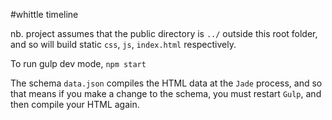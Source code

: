 #whittle timeline


nb. project assumes that the public directory is `../` outside this root folder, and so will build static `css`, `js`, `index.html` respectively.

To run gulp dev mode, `npm start`

The schema `data.json` compiles the HTML data at the `Jade` process, and so that means if you make a change to the schema, you must restart `Gulp`, and then compile your HTML again.